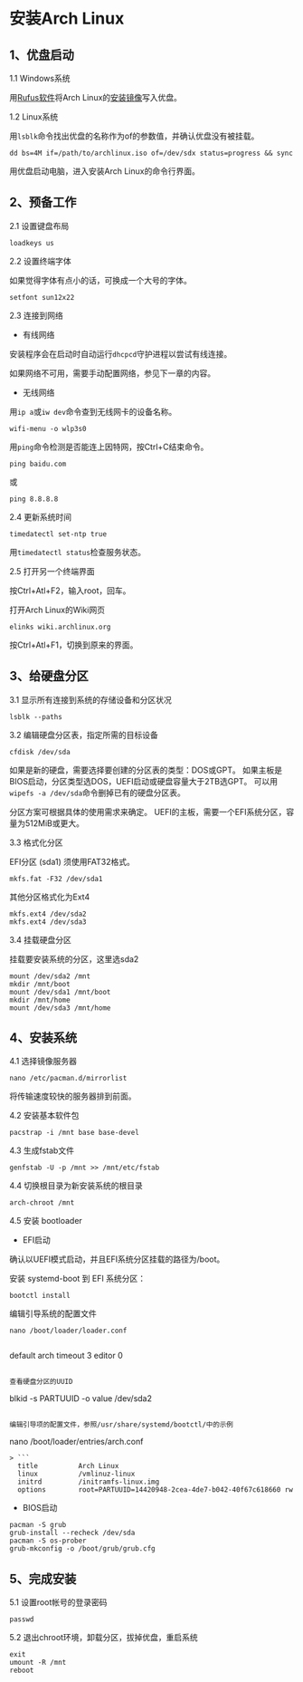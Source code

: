 # 安装Arch Linux

## 1、优盘启动

1.1 Windows系统

用[Rufus软件](https://rufus.akeo.ie/)将Arch Linux的[安装镜像](https://www.archlinux.org/download/)写入优盘。

1.2 Linux系统

用`lsblk`命令找出优盘的名称作为of的参数值，并确认优盘没有被挂载。

```
dd bs=4M if=/path/to/archlinux.iso of=/dev/sdx status=progress && sync
```

用优盘启动电脑，进入安装Arch Linux的命令行界面。

## 2、预备工作

2.1 设置键盘布局
```
loadkeys us
```

2.2 设置终端字体

如果觉得字体有点小的话，可换成一个大号的字体。
```
setfont sun12x22
```

2.3 连接到网络

- 有线网络

安装程序会在启动时自动运行`dhcpcd`守护进程以尝试有线连接。

如果网络不可用，需要手动配置网络，参见下一章的内容。

- 无线网络

用`ip a`或`iw dev`命令查到无线网卡的设备名称。
```
wifi-menu -o wlp3s0
```

用`ping`命令检测是否能连上因特网，按Ctrl+C结束命令。
```
ping baidu.com
```
或
```
ping 8.8.8.8
```

2.4 更新系统时间
```
timedatectl set-ntp true
```
用`timedatectl status`检查服务状态。

2.5 打开另一个终端界面

按Ctrl+Atl+F2，输入root，回车。

打开Arch Linux的Wiki网页
```
elinks wiki.archlinux.org
```

按Ctrl+Atl+F1，切换到原来的界面。

## 3、给硬盘分区

3.1 显示所有连接到系统的存储设备和分区状况
```
lsblk --paths
```

3.2 编辑硬盘分区表，指定所需的目标设备
```
cfdisk /dev/sda
```
如果是新的硬盘，需要选择要创建的分区表的类型：DOS或GPT。
如果主板是BIOS启动，分区类型选DOS，UEFI启动或硬盘容量大于2TB选GPT。
可以用`wipefs -a /dev/sda`命令删掉已有的硬盘分区表。

分区方案可根据具体的使用需求来确定。
UEFI的主板，需要一个EFI系统分区，容量为512MiB或更大。

3.3 格式化分区

EFI分区 (sda1) 须使用FAT32格式。
```
mkfs.fat -F32 /dev/sda1
```

其他分区格式化为Ext4
```
mkfs.ext4 /dev/sda2
mkfs.ext4 /dev/sda3
```

3.4 挂载硬盘分区

挂载要安装系统的分区，这里选sda2
```
mount /dev/sda2 /mnt
mkdir /mnt/boot
mount /dev/sda1 /mnt/boot
mkdir /mnt/home
mount /dev/sda3 /mnt/home
```

## 4、安装系统

4.1 选择镜像服务器
```
nano /etc/pacman.d/mirrorlist
```
将传输速度较快的服务器排到前面。

4.2 安装基本软件包
```
pacstrap -i /mnt base base-devel
```

4.3 生成fstab文件
```
genfstab -U -p /mnt >> /mnt/etc/fstab
```

4.4 切换根目录为新安装系统的根目录
```
arch-chroot /mnt
```

4.5 安装 bootloader

- EFI启动

确认以UEFI模式启动，并且EFI系统分区挂载的路径为/boot。

安装 systemd-boot 到 EFI 系统分区：
```
bootctl install
```

编辑引导系统的配置文件
```
nano /boot/loader/loader.conf
```
> ```
  default  arch
  timeout  3
  editor   0
  ```

查看硬盘分区的UUID
```
blkid -s PARTUUID -o value /dev/sda2
```

编辑引导项的配置文件，参照/usr/share/systemd/bootctl/中的示例
```
nano /boot/loader/entries/arch.conf
```
> ```
  title          Arch Linux
  linux          /vmlinuz-linux
  initrd         /initramfs-linux.img
  options        root=PARTUUID=14420948-2cea-4de7-b042-40f67c618660 rw
  ```

- BIOS启动

```
pacman -S grub
grub-install --recheck /dev/sda
pacman -S os-prober
grub-mkconfig -o /boot/grub/grub.cfg
```

## 5、完成安装

5.1 设置root帐号的登录密码
```
passwd
```

5.2 退出chroot环境，卸载分区，拔掉优盘，重启系统
```
exit
umount -R /mnt
reboot
```
